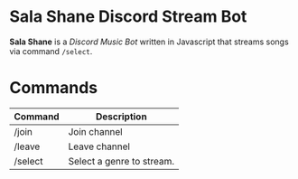 # Sala Shane Discord Stream Bot
**Sala Shane** is a _Discord Music Bot_ written in Javascript that streams songs via command `/select`.

# Commands

| Command           |Description|
|---------------|---------------------------|
|/join          | Join channel				|
|/leave         | Leave channel 			|
|/select		| Select a genre to stream. |
